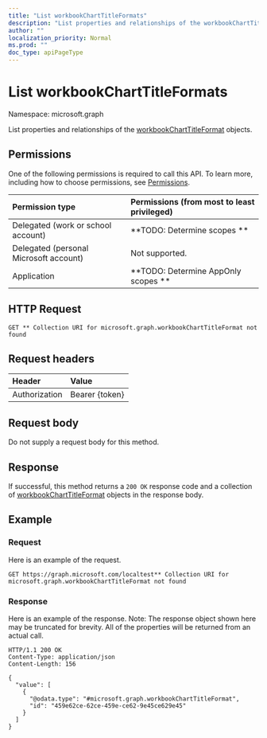 ```yaml
---
title: "List workbookChartTitleFormats"
description: "List properties and relationships of the workbookChartTitleFormat objects."
author: ""
localization_priority: Normal
ms.prod: ""
doc_type: apiPageType
---
```


# List workbookChartTitleFormats

Namespace: microsoft.graph

List properties and relationships of the [workbookChartTitleFormat](../resources/workbookcharttitleformat.md) objects.

## Permissions
One of the following permissions is required to call this API. To learn more, including how to choose permissions, see [Permissions](/concepts/permissions-reference.md).

|Permission type|Permissions (from most to least privileged)|
|:---|:---|
|Delegated (work or school account)|**TODO: Determine scopes **|
|Delegated (personal Microsoft account)|Not supported.|
|Application|**TODO: Determine AppOnly scopes **|

## HTTP Request
<!-- {
  "blockType": "ignored"
}
-->
``` http
GET ** Collection URI for microsoft.graph.workbookChartTitleFormat not found
```

## Request headers
|Header|Value|
|:---|:---|
|Authorization|Bearer {token}|

## Request body
Do not supply a request body for this method.

## Response
If successful, this method returns a `200 OK` response code and a collection of [workbookChartTitleFormat](../resources/workbookcharttitleformat.md) objects in the response body.

## Example

### Request
Here is an example of the request.
<!-- {
  "blockType": "request",
  "name": "get_workbookcharttitleformat"
}
-->
``` http
GET https://graph.microsoft.com/localtest** Collection URI for microsoft.graph.workbookChartTitleFormat not found
```

### Response
Here is an example of the response. Note: The response object shown here may be truncated for brevity. All of the properties will be returned from an actual call.
<!-- {
  "blockType": "response",
  "truncated": true,
  "@odata.type": "collection(microsoft.graph.workbookcharttitleformat)"
}
-->
``` http
HTTP/1.1 200 OK
Content-Type: application/json
Content-Length: 156

{
  "value": [
    {
      "@odata.type": "#microsoft.graph.workbookChartTitleFormat",
      "id": "459e62ce-62ce-459e-ce62-9e45ce629e45"
    }
  ]
}
```

